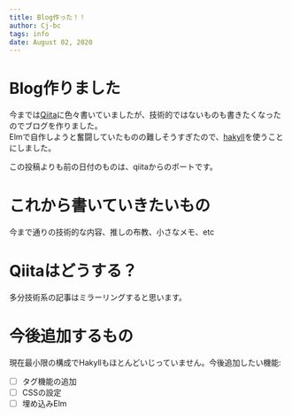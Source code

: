 ```yaml
---
title: Blog作った！！
author: Cj-bc
tags: info
date: August 02, 2020
---
```


# Blog作りました

今までは[Qiita](https://qiita.com/Cj-bc)に色々書いていましたが、技術的ではないものも書きたくなったのでブログを作りました。  
Elmで自作しようと奮闘していたものの難しそうすぎたので、[hakyll](https://jaspervdj.be/hakyll/)を使うことにしました。

この投稿よりも前の日付のものは、qiitaからのポートです。

# これから書いていきたいもの

今まで通りの技術的な内容、推しの布教、小さなメモ、etc

# Qiitaはどうする？

多分技術系の記事はミラーリングすると思います。

# 今後追加するもの

現在最小限の構成でHakyllもほとんどいじっていません。今後追加したい機能:

- [ ] タグ機能の追加
- [ ] CSSの設定
- [ ] 埋め込みElm
